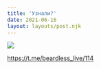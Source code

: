 ```yaml
---
title: 'Узнали?'
date: 2021-06-16
layout: layouts/post.njk
---
```


![](https://i.ibb.co/bmjkqbj/file-51.jpg)

https://t.me/beardless_live/114